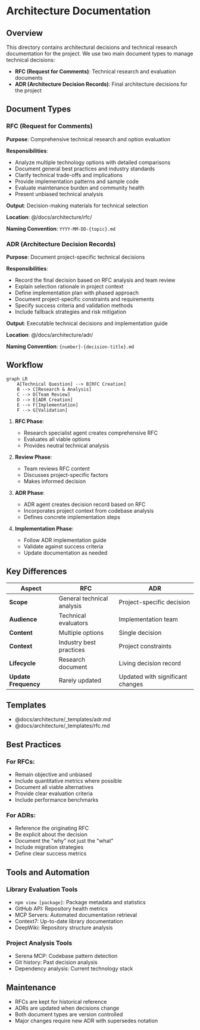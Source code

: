 # Architecture Documentation

## Overview

This directory contains architectural decisions and technical research documentation for the project. We use two main document types to manage technical decisions:

- **RFC (Request for Comments)**: Technical research and evaluation documents
- **ADR (Architecture Decision Records)**: Final architecture decisions for the project

## Document Types

### RFC (Request for Comments)

**Purpose**: Comprehensive technical research and option evaluation

**Responsibilities**:

- Analyze multiple technology options with detailed comparisons
- Document general best practices and industry standards
- Clarify technical trade-offs and implications
- Provide implementation patterns and sample code
- Evaluate maintenance burden and community health
- Present unbiased technical analysis

**Output**: Decision-making materials for technical selection

**Location**: @/docs/architecture/rfc/

**Naming Convention**: `YYYY-MM-DD-{topic}.md`

### ADR (Architecture Decision Records)

**Purpose**: Document project-specific technical decisions

**Responsibilities**:

- Record the final decision based on RFC analysis and team review
- Explain selection rationale in project context
- Define implementation plan with phased approach
- Document project-specific constraints and requirements
- Specify success criteria and validation methods
- Include fallback strategies and risk mitigation

**Output**: Executable technical decisions and implementation guide

**Location**: @/docs/architecture/adr/

**Naming Convention**: `{number}-{decision-title}.md`

## Workflow

```mermaid
graph LR
    A[Technical Question] --> B[RFC Creation]
    B --> C[Research & Analysis]
    C --> D[Team Review]
    D --> E[ADR Creation]
    E --> F[Implementation]
    F --> G[Validation]
```

1. **RFC Phase**:
   - Research specialist agent creates comprehensive RFC
   - Evaluates all viable options
   - Provides neutral technical analysis

2. **Review Phase**:
   - Team reviews RFC content
   - Discusses project-specific factors
   - Makes informed decision

3. **ADR Phase**:
   - ADR agent creates decision record based on RFC
   - Incorporates project context from codebase analysis
   - Defines concrete implementation steps

4. **Implementation Phase**:
   - Follow ADR implementation guide
   - Validate against success criteria
   - Update documentation as needed

## Key Differences

| Aspect               | RFC                        | ADR                              |
| -------------------- | -------------------------- | -------------------------------- |
| **Scope**            | General technical analysis | Project-specific decision        |
| **Audience**         | Technical evaluators       | Implementation team              |
| **Content**          | Multiple options           | Single decision                  |
| **Context**          | Industry best practices    | Project constraints              |
| **Lifecycle**        | Research document          | Living decision record           |
| **Update Frequency** | Rarely updated             | Updated with significant changes |

## Templates

- @docs/architecture/\_templates/adr.md
- @docs/architecture/\_templates/rfc.md

## Best Practices

### For RFCs:

- Remain objective and unbiased
- Include quantitative metrics where possible
- Document all viable alternatives
- Provide clear evaluation criteria
- Include performance benchmarks

### For ADRs:

- Reference the originating RFC
- Be explicit about the decision
- Document the "why" not just the "what"
- Include migration strategies
- Define clear success metrics

## Tools and Automation

### Library Evaluation Tools

- `npm view [package]`: Package metadata and statistics
- GitHub API: Repository health metrics
- MCP Servers: Automated documentation retrieval
- Context7: Up-to-date library documentation
- DeepWiki: Repository structure analysis

### Project Analysis Tools

- Serena MCP: Codebase pattern detection
- Git history: Past decision analysis
- Dependency analysis: Current technology stack

## Maintenance

- RFCs are kept for historical reference
- ADRs are updated when decisions change
- Both document types are version controlled
- Major changes require new ADR with supersedes notation
